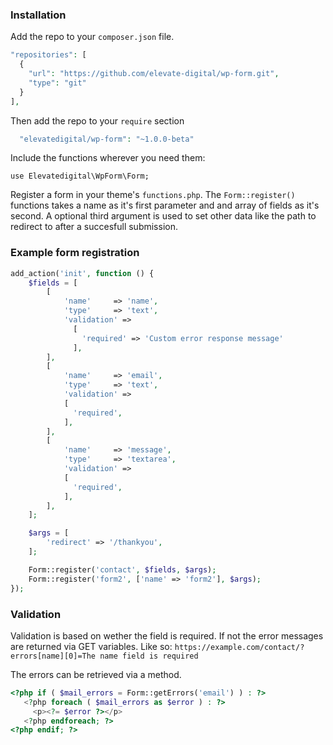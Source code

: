 ### Installation
Add the repo to your `composer.json` file.
```php
"repositories": [
  {
    "url": "https://github.com/elevate-digital/wp-form.git",
    "type": "git"
  }
],
```

Then add the repo to your `require` section
```php
  "elevatedigital/wp-form": "~1.0.0-beta"
```
Include the functions wherever you need them:

`use Elevatedigital\WpForm\Form;`

Register a form in your theme's `functions.php`.
The `Form::register()` functions takes a name as it's first parameter and and array of fields as it's second.
A optional third argument is used to set other data like the path to redirect to after a succesfull submission.

### Example form registration
```php
add_action('init', function () {
    $fields = [
        [
            'name'     => 'name',
            'type'     => 'text',
            'validation' => 
              [
                'required' => 'Custom error response message'
              ],
        ],
        [
            'name'     => 'email',
            'type'     => 'text',
            'validation' => 
            [
              'required',
            ],
        ],
        [
            'name'     => 'message',
            'type'     => 'textarea',
            'validation' => 
            [
              'required',
            ],
        ],
    ];

    $args = [
        'redirect' => '/thankyou',
    ];

    Form::register('contact', $fields, $args);
    Form::register('form2', ['name' => 'form2'], $args);
});
```

### Validation
Validation is based on wether the field is required. If not the error messages are returned via GET variables.
Like so:
`https://example.com/contact/?errors[name][0]=The name field is required`

The errors can be retrieved via a method.
```php
<?php if ( $mail_errors = Form::getErrors('email') ) : ?>
   <?php foreach ( $mail_errors as $error ) : ?>
     <p><?= $error ?></p>
   <?php endforeach; ?>
<?php endif; ?>
```
